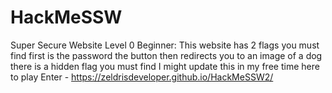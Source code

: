 # HackMeSSW
Super Secure Website Level 0 Beginner: This website has 2 flags you must find first is the password the button then redirects you to an image of a dog there is a hidden flag you must find 
I might update this in my free time 
here to play
Enter - https://zeldrisdeveloper.github.io/HackMeSSW2/

